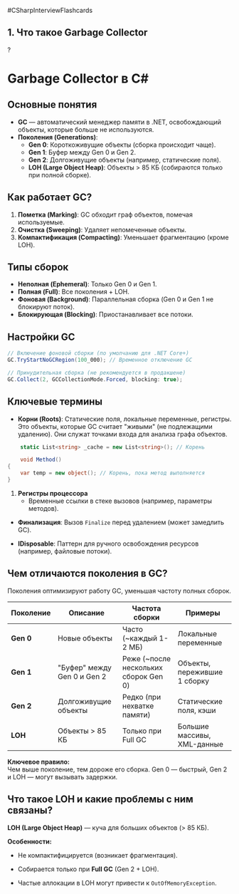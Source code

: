 #CSharpInterviewFlashcards

## 1. Что такое Garbage Collector
?
# Garbage Collector в C#

## Основные понятия
- **GC** — автоматический менеджер памяти в .NET, освобождающий объекты, которые больше не используются.
- **Поколения (Generations)**:
  - **Gen 0**: Короткоживущие объекты (сборка происходит чаще).
  - **Gen 1**: Буфер между Gen 0 и Gen 2.
  - **Gen 2**: Долгоживущие объекты (например, статические поля).
  - **LOH (Large Object Heap)**: Объекты > 85 КБ (собираются только при полной сборке).

## Как работает GC?
1. **Пометка (Marking)**: GC обходит граф объектов, помечая используемые.
2. **Очистка (Sweeping)**: Удаляет непомеченные объекты.
3. **Компактификация (Compacting)**: Уменьшает фрагментацию (кроме LOH).

## Типы сборок
- **Неполная (Ephemeral)**: Только Gen 0 и Gen 1.
- **Полная (Full)**: Все поколения + LOH.
- **Фоновая (Background)**: Параллельная сборка (Gen 0 и Gen 1 не блокируют поток).
- **Блокирующая (Blocking)**: Приостанавливает все потоки.

## Настройки GC
```csharp
// Включение фоновой сборки (по умолчанию для .NET Core+)
GC.TryStartNoGCRegion(100_000); // Временное отключение GC

// Принудительная сборка (не рекомендуется в продакшене)
GC.Collect(2, GCCollectionMode.Forced, blocking: true);
```
## Ключевые термины

- **Корни (Roots)**: Статические поля, локальные переменные, регистры.
    Это объекты, которые GC считает "живыми" (не подлежащими удалению). Они служат точками входа для анализа графа объектов.
```csharp
	static List<string> _cache = new List<string>(); // Корень

	void Method() 
{
    var temp = new object(); // Корень, пока метод выполняется
}

```

1. **Регистры процессора**
	- Временные ссылки в стеке вызовов (например, параметры методов).


- **Финализация**: Вызов `Finalize` перед удалением (может замедлить GC).
    
- **IDisposable**: Паттерн для ручного освобождения ресурсов (например, файловые потоки).


## **Чем отличаются поколения в GC?**

Поколения оптимизируют работу GC, уменьшая частоту полных сборок.

| Поколение | Описание                    | Частота сборки                        | Примеры                      |
| --------- | --------------------------- | ------------------------------------- | ---------------------------- |
| **Gen 0** | Новые объекты               | Часто (~каждый 1-2 МБ)                | Локальные переменные         |
| **Gen 1** | "Буфер" между Gen 0 и Gen 2 | Реже (~после нескольких сборок Gen 0) | Объекты, пережившие 1 сборку |
| **Gen 2** | Долгоживущие объекты        | Редко (при нехватке памяти)           | Статические поля, кэши       |
| **LOH**   | Объекты > 85 КБ             | Только при Full GC                    | Большие массивы, XML-данные  |

**Ключевое правило:**  
Чем выше поколение, тем дороже его сборка. Gen 0 — быстрый, Gen 2 и LOH — могут вызывать задержки.

## **Что такое LOH и какие проблемы с ним связаны?**

**LOH (Large Object Heap)** — куча для больших объектов (> 85 КБ).

**Особенности:**

- Не компактифицируется (возникает фрагментация).
    
- Собирается только при **Full GC** (Gen 2 + LOH).
    
- Частые аллокации в LOH могут привести к `OutOfMemoryException`.






